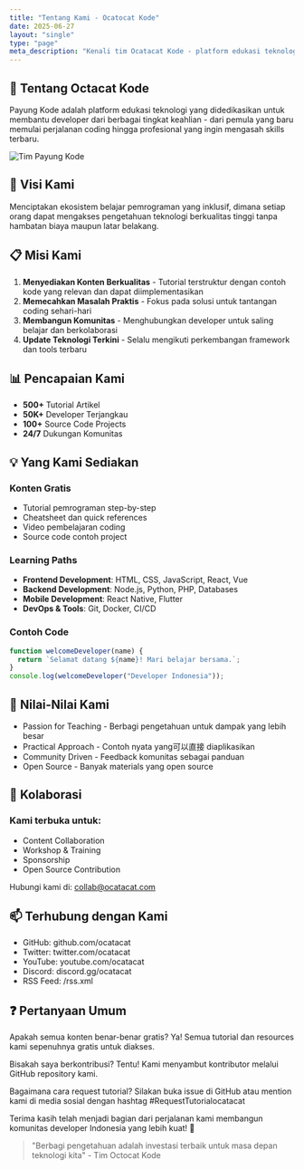 ```yaml
---
title: "Tentang Kami - Ocatocat Kode"
date: 2025-06-27
layout: "single"
type: "page"
meta_description: "Kenali tim Ocatacat Kode - platform edukasi teknologi yang menyediakan tutorial pemrograman, tips coding, dan resources gratis untuk developer"
---
```


## 🚀 Tentang Octacat Kode

Payung Kode adalah platform edukasi teknologi yang didedikasikan untuk membantu developer dari berbagai tingkat keahlian - dari pemula yang baru memulai perjalanan coding hingga profesional yang ingin mengasah skills terbaru.

![Tim Payung Kode](/images/authors/octocat.png)

## 🎯 Visi Kami

Menciptakan ekosistem belajar pemrograman yang inklusif, dimana setiap orang dapat mengakses pengetahuan teknologi berkualitas tinggi tanpa hambatan biaya maupun latar belakang.

## 📋 Misi Kami

1. **Menyediakan Konten Berkualitas** - Tutorial terstruktur dengan contoh kode yang relevan dan dapat diimplementasikan
2. **Memecahkan Masalah Praktis** - Fokus pada solusi untuk tantangan coding sehari-hari
3. **Membangun Komunitas** - Menghubungkan developer untuk saling belajar dan berkolaborasi
4. **Update Teknologi Terkini** - Selalu mengikuti perkembangan framework dan tools terbaru

## 📊 Pencapaian Kami

- **500+** Tutorial Artikel
- **50K+** Developer Terjangkau
- **100+** Source Code Projects
- **24/7** Dukungan Komunitas

## 💡 Yang Kami Sediakan

### Konten Gratis
- Tutorial pemrograman step-by-step
- Cheatsheet dan quick references
- Video pembelajaran coding
- Source code contoh project

### Learning Paths
- **Frontend Development**: HTML, CSS, JavaScript, React, Vue
- **Backend Development**: Node.js, Python, PHP, Databases
- **Mobile Development**: React Native, Flutter
- **DevOps & Tools**: Git, Docker, CI/CD

### Contoh Code
```javascript
function welcomeDeveloper(name) {
  return `Selamat datang ${name}! Mari belajar bersama.`;
}
console.log(welcomeDeveloper("Developer Indonesia"));
```

## 🌟 Nilai-Nilai Kami
- Passion for Teaching - Berbagi pengetahuan untuk dampak yang lebih besar
- Practical Approach - Contoh nyata yang可以直接 diaplikasikan
- Community Driven - Feedback komunitas sebagai panduan
- Open Source - Banyak materials yang open source

## 🤝 Kolaborasi
### Kami terbuka untuk:

- Content Collaboration
- Workshop & Training
- Sponsorship
- Open Source Contribution

Hubungi kami di: collab@ocatacat.com

## 📫 Terhubung dengan Kami
- GitHub: github.com/ocatacat
- Twitter: twitter.com/ocatacat
- YouTube: youtube.com/ocatacat
- Discord: discord.gg/ocatacat
- RSS Feed: /rss.xml

## ❓ Pertanyaan Umum
Apakah semua konten benar-benar gratis?
Ya! Semua tutorial dan resources kami sepenuhnya gratis untuk diakses.

Bisakah saya berkontribusi?
Tentu! Kami menyambut kontributor melalui GitHub repository kami.

Bagaimana cara request tutorial?
Silakan buka issue di GitHub atau mention kami di media sosial dengan hashtag #RequestTutorialocatacat

Terima kasih telah menjadi bagian dari perjalanan kami membangun komunitas developer Indonesia yang lebih kuat! 💪

> "Berbagi pengetahuan adalah investasi terbaik untuk masa depan teknologi kita" - Tim Octocat Kode